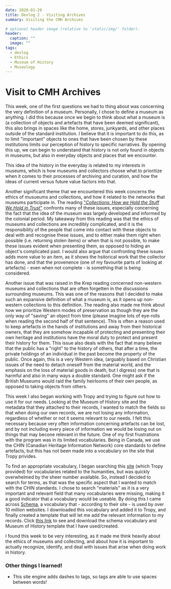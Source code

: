 ```yaml
---
date: 2020-01-20
title: Devlog 2 - Visiting Archives
summary: Visiting the CMH Archives

# optional header image (relative to 'static/img/' folder).
header:
  caption: ""
  image: ""
tags:
  - devlog
  - Ethics
  - Museum of History
  - Museology
---
```


# Visit to CMH Archives

This week, one of the first questions we had to thing about was concerning the very definition of a museum. Personally, I chose to define a museum as anything. I did this because once we begin to think about what a museum is (a collection of objects and artefacts that have been deemed significant), this also brings in spaces like the home, stores, junkyards, and other places outside of the standard institution. I believe that it is important to do this, as to limit "important" objects to ones that have been chosen by these institutions limits our perception of history to specific narratives. By opening this up, we can begin to understand that history is not only found in objects in museums, but also in everyday objects and places that we encounter. 

This idea of the history in the everyday is related to my interests in museums, which is how museums and collectors choose what to prioritize when it comes to their processes of archiving and curation, and how the ideas of current versus future value factors into that. 

Another significant theme that we encountered this week concerns the ethics of musueums and collections, and how it related to the networks that museums participate in. The reading ["*Collections: How we Hold the Stuff We Hold in Trust*"](https://static1.squarespace.com/static/58fa685dff7c50f78be5f2b2/t/59dcdd27e5dd5b5a1b51d9d8/1507646780650/TOOLKIT_10_2017.pdf) confronts many of these issues, especially concerning the fact that the idea of the museum was largely developed and informed by the colonial period. My takeaway from this reading was that the ethics of museums and collections are incredibly complicated, and it is the responsibility of the people that come into contact with these objects to deal with and recognise these issues, and to either make them right when possible (i.e. returning stolen items) or when that is not possible, to make these issues evident when presenting them, as opposed to hiding an object's complicated past. I would also argue that confronting these issues adds more value to an item, as it shows the hsitorical work that the collector has done, and that the provenence (one of my favourite parts of looking at artefacts) - even when not complete - is something that is being considered. 

Another issue that was raised in the Krep reading concerned non-western museums and collections that are often forgetten in the discussions surrounding museums. This was one of the reasons that I decided to make such an expansive definition of what a museum is, as it opens up non-western collections to this definition. The reading also made me think about how we prioritize Western modes of preservation as though they are the only way of "saving" an object from time (please imagine lots of eye-rolls when reading the second half of that sentence). This is often a reason used to keep artefacts in the hands of institutions and away from their historical owners, that they are somehow incapable of protecting and presenting their own heritage and institutions have the moral duty to protect and present their history for them. This issue also deals with the fact that many believe that the public has a "right" to the history of others, that after a time, the private holdings of an individual in the past become the property of the public. Once again, this is a very Western idea, (arguably based on Christian issues of the need to detach oneself from the material world, and the emphasis on the loss of material goods in death, but I digress) one that is harmful and also in many ways a double standard. One might ask if the British Museums would raid the family heirlooms of their own people, as opposed to taking objects from others.

This week I also began working with Tropy and trying to figure out how to use it for our needs. Looking at the Museum of History site and the metadata that they attached to their records, I wanted to match the fields so that when doing our own records, we are not losing any information, regardless of whether or not it seems relevant to our needs. I felt this necessary because very often information concerning artefacts can be lost, and by not including every piece of information we would be losing out on things that may becone relevant in the future. One of my first frustrations with the program was in its limited vocabularies. Being in Canada, we use the CHIN (Canadian Heritage Information Network) core standards to define artefacts, but this has not been made into a vocabulary on the site that Tropy privides. 

To find an appropriate vocabulary, I began searching this [site](https://lov.linkeddata.es/dataset/lov/ "Title") (which Tropy provided) for vocabularies related to the humanities, but was quickly overwhelmed by the sheer number available. So, instead I decided to search for terms, as that was the specific aspect that I wanted to match with the CHIN standards. I chose to search "materials" as it is a very important and relevant field that many vocabularies were missing, making it a good indicator that a vocabulary would be useable. By doing this I came across [Schema](https://schema.org/ "schema"), a vocabulary that - according to their site - is used by over 10 million websites. I downloaded this vocabulary and added it to Tropy, and finally created a template that will let me add the relevant information to my records. Click [this link](https://github.com/maggiesherwin/academic-kickstart/tree/master/assets/files/museum-documents) to see and download the schema vocabulary and Museum of History template that I have used/created.

I found this week to be very interesting, as it made me think heavily about the ethics of museums and collecting, and about how it is important to actually recognize, identify, and deal with issues that arise when doing work in history. 

### Other things I learned!
- This site engine adds dashes to tags, so tags are able to use spaces between words! 
